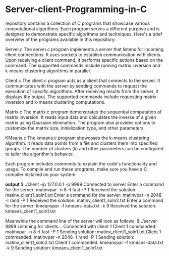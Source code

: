 # Server-client-Programming-in-C

repository contains a collection of C programs that showcase various computational algorithms. Each program serves a different purpose and is designed to demonstrate specific algorithms and techniques. Here's a brief overview of the programs available in this repository:

Server.c
The server.c program implements a server that listens for incoming client connections. It uses sockets to establish communication with clients. Upon receiving a client command, it performs specific actions based on the command. The supported commands include running matrix inversion and k-means clustering algorithms in parallel.

Client.c
The client.c program acts as a client that connects to the server. It communicates with the server by sending commands to request the execution of specific algorithms. After receiving results from the server, it displays the output. The supported commands include requesting matrix inversion and k-means clustering computations.

Matrix.c
The matrix.c program demonstrates the sequential computation of matrix inversion. It reads input data and calculates the inverse of a given matrix using Gaussian elimination. The program also provides options to customize the matrix size, initialization type, and other parameters.

KMeans.c
The kmeans.c program showcases the k-means clustering algorithm. It reads data points from a file and clusters them into specified groups. The number of clusters (k) and other parameters can be configured to tailor the algorithm's behavior.

Each program includes comments to explain the code's functionality and usage. To compile and run these programs, make sure you have a C compiler installed on your system.

**output**
$ ./client -ip 127.0.0.1 -p 9999
Connected to server
Enter a command for the server: matinvpar -n 8 -I fast -P 1
Received the solution: matinv_client1_soln1.txt
Enter a command for the server: matinvpar -n 2048 -I rand -P 1
Received the solution: matinv_client1_soln2.txt
Enter a command for the server: kmeanspar -f kmeans-data.txt -k 9
Received the solution: kmeans_client1_soln1.txt

Meanwhile the command line of the server will look as follows.
$ ./server 9999
Listening for clients...
Connected with client 1
Client 1 commanded: matinvpar -n 8 -I fast -P 1
Sending solution: matinv_client1_soln1.txt
Client 1 commanded: matinvpar -n 2048 -I rand -P 1
Sending solution: matinv_client1_soln2.txt
Client 1 commanded: kmeanspar -f kmeans-data.txt -k 9
Sending solution: kmeans_client1_soln1.txt

